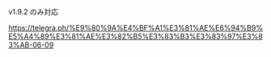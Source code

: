 v1.9.2 のみ対応

<https://telegra.ph/%E9%80%9A%E4%BF%A1%E3%81%AE%E6%94%B9%E5%A4%89%E3%81%AE%E3%82%B5%E3%83%B3%E3%83%97%E3%83%AB-06-09>
